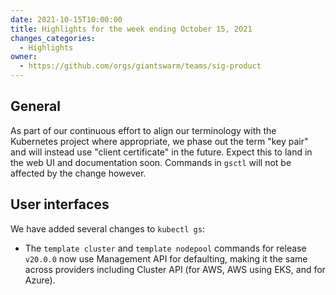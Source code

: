 ```yaml
---
date: 2021-10-15T10:00:00
title: Highlights for the week ending October 15, 2021
changes_categories:
  - Highlights
owner:
  - https://github.com/orgs/giantswarm/teams/sig-product
---
```


## General

As part of our continuous effort to align our terminology with the Kubernetes project where appropriate, we phase out the term "key pair" and will instead use "client certificate" in the future. Expect this to land in the web UI and documentation soon. Commands in `gsctl` will not be affected by the change however.

## User interfaces

We have added several changes to `kubectl gs`:

- The `template cluster` and `template nodepool` commands for release `v20.0.0` now use Management API for defaulting, making it the same across providers including Cluster API (for AWS, AWS using EKS, and for Azure).

